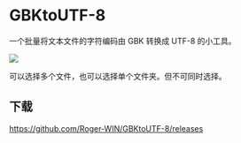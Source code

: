 # GBKtoUTF-8

一个批量将文本文件的字符编码由 GBK 转换成 UTF-8 的小工具。

![](https://i.loli.net/2018/09/09/5b9495b648bec.png)

可以选择多个文件，也可以选择单个文件夹。但不可同时选择。

## 下载

https://github.com/Roger-WIN/GBKtoUTF-8/releases